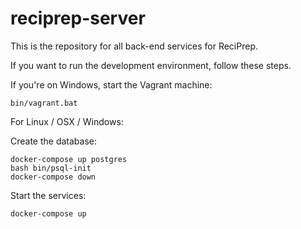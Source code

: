 # reciprep-server

This is the repository for all back-end services for ReciPrep.

If you want to run the development environment, follow these steps.

If you're on Windows, start the Vagrant machine:
```
bin/vagrant.bat
```

For Linux / OSX / Windows:

Create the database:
```
docker-compose up postgres
bash bin/psql-init
docker-compose down
```

Start the services:
```
docker-compose up
```
